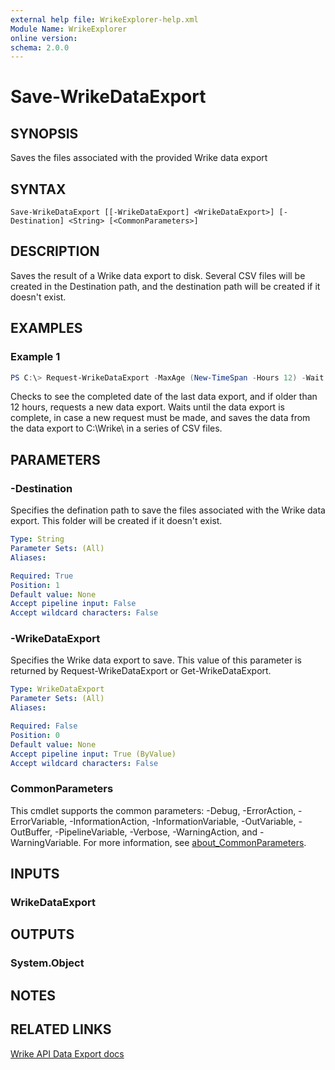 ```yaml
---
external help file: WrikeExplorer-help.xml
Module Name: WrikeExplorer
online version:
schema: 2.0.0
---
```


# Save-WrikeDataExport

## SYNOPSIS
Saves the files associated with the provided Wrike data export

## SYNTAX

```
Save-WrikeDataExport [[-WrikeDataExport] <WrikeDataExport>] [-Destination] <String> [<CommonParameters>]
```

## DESCRIPTION
Saves the result of a Wrike data export to disk. Several CSV files will be created in the Destination path, and the destination path will be created if it doesn't exist.

## EXAMPLES

### Example 1
```powershell
PS C:\> Request-WrikeDataExport -MaxAge (New-TimeSpan -Hours 12) -Wait | Save-WrikeDataExport -Destination C:\Wrike\
```

Checks to see the completed date of the last data export, and if older than 12 hours, requests a new data export. Waits until the data export is complete, in case a new request must be made, and saves the data from the data export to C:\Wrike\ in a series of CSV files.

## PARAMETERS

### -Destination
Specifies the defination path to save the files associated with the Wrike data export. This folder will be created if it doesn't exist.

```yaml
Type: String
Parameter Sets: (All)
Aliases:

Required: True
Position: 1
Default value: None
Accept pipeline input: False
Accept wildcard characters: False
```

### -WrikeDataExport
Specifies the Wrike data export to save. This value of this parameter is returned by Request-WrikeDataExport or Get-WrikeDataExport.

```yaml
Type: WrikeDataExport
Parameter Sets: (All)
Aliases:

Required: False
Position: 0
Default value: None
Accept pipeline input: True (ByValue)
Accept wildcard characters: False
```

### CommonParameters
This cmdlet supports the common parameters: -Debug, -ErrorAction, -ErrorVariable, -InformationAction, -InformationVariable, -OutVariable, -OutBuffer, -PipelineVariable, -Verbose, -WarningAction, and -WarningVariable. For more information, see [about_CommonParameters](http://go.microsoft.com/fwlink/?LinkID=113216).

## INPUTS

### WrikeDataExport

## OUTPUTS

### System.Object
## NOTES

## RELATED LINKS
[Wrike API Data Export docs](https://developers.wrike.com/api/v4/data-export/)
